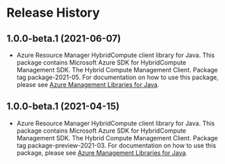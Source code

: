 # Release History

## 1.0.0-beta.1 (2021-06-07)

- Azure Resource Manager HybridCompute client library for Java. This package contains Microsoft Azure SDK for HybridCompute Management SDK. The Hybrid Compute Management Client. Package tag package-2021-05. For documentation on how to use this package, please see [Azure Management Libraries for Java](https://aka.ms/azsdk/java/mgmt).

## 1.0.0-beta.1 (2021-04-15)

- Azure Resource Manager HybridCompute client library for Java. This package contains Microsoft Azure SDK for HybridCompute Management SDK. The Hybrid Compute Management Client. Package tag package-preview-2021-03. For documentation on how to use this package, please see [Azure Management Libraries for Java](https://aka.ms/azsdk/java/mgmt).
